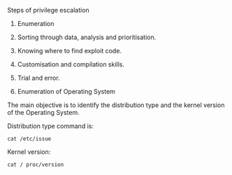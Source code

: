 Steps of privilege escalation

1. Enumeration
2. Sorting through data, analysis and prioritisation.
3. Knowing where to find exploit code.
4. Customisation and compilation skills.
5. Trial and error.

1. Enumeration of Operating System

The main objective is to identify the distribution type and the kernel version of the Operating System.

Distribution type command is:

 `cat /etc/issue`
 
Kernel version: 

 `cat / proc/version`
 
 
